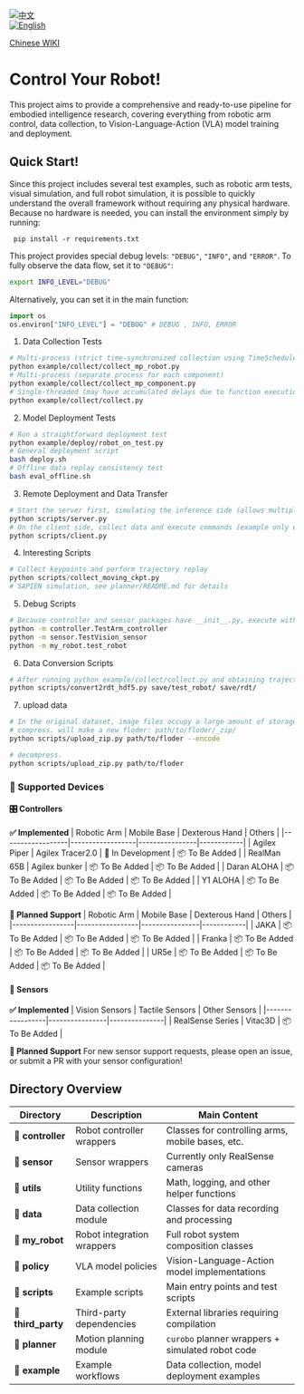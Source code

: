 [![中文](https://img.shields.io/badge/中文-简体-blue)](./README_CN.md)  
[![English](https://img.shields.io/badge/English-English-green)](./README.md)

[Chinese WIKI](https://tian-nian.github.io/control_your_robot-doc/)

# Control Your Robot!
This project aims to provide a comprehensive and ready-to-use pipeline for embodied intelligence research, covering everything from robotic arm control, data collection, to Vision-Language-Action (VLA) model training and deployment.

## Quick Start!
Since this project includes several test examples, such as robotic arm tests, visual simulation, and full robot simulation, it is possible to quickly understand the overall framework without requiring any physical hardware.  
Because no hardware is needed, you can install the environment simply by running:

```
 pip install -r requirements.txt
```  
This project provides special debug levels: `"DEBUG"`, `"INFO"`, and `"ERROR"`. To fully observe the data flow, set it to `"DEBUG"`:
```bash
export INFO_LEVEL="DEBUG"
```

Alternatively, you can set it in the main function:
```python
import os
os.environ["INFO_LEVEL"] = "DEBUG" # DEBUG , INFO, ERROR
```

1. Data Collection Tests
```bash
# Multi-process (strict time-synchronized collection using TimeScheduler)
python example/collect/collect_mp_robot.py
# Multi-process (separate process for each component)
python example/collect/collect_mp_component.py
# Single-threaded (may have accumulated delays due to function execution)
python example/collect/collect.py
```

2. Model Deployment Tests
```bash
# Run a straightforward deployment test
python example/deploy/robot_on_test.py
# General deployment script
bash deploy.sh
# Offline data replay consistency test
bash eval_offline.sh
```

3. Remote Deployment and Data Transfer
```bash
# Start the server first, simulating the inference side (allows multiple connections, listens on a port)
python scripts/server.py
# On the client side, collect data and execute commands (example only executes 10 times)
python scripts/client.py
```

4. Interesting Scripts
```python
# Collect keypoints and perform trajectory replay
python scripts/collect_moving_ckpt.py 
# SAPIEN simulation, see planner/README.md for details
```

5. Debug Scripts
```bash
# Because controller and sensor packages have __init__.py, execute with -m
python -m controller.TestArm_controller
python -m sensor.TestVision_sensor
python -m my_robot.test_robot
```

6. Data Conversion Scripts
```bash
# After running python example/collect/collect.py and obtaining trajectories
python scripts/convert2rdt_hdf5.py save/test_robot/ save/rdt/
```

7. upload data
```bash
# In the original dataset, image files occupy a large amount of storage space, which is unfavorable for data transmission. Therefore, a compression and decompression script is provided. It performs JPEG processing on the images to enable faster transfer. The script is configured by default for a dual-arm, three-view setup, but it can be adjusted according to specific needs.
# compress. will make a new floder: path/to/floder/_zip/
python scripts/upload_zip.py path/to/floder --encode

# decompress.
python scripts/upload_zip.py path/to/floder
```

### 🤖 Supported Devices

#### 🎛️ Controllers
**✅ Implemented**
| Robotic Arm       | Mobile Base        | Dexterous Hand  | Others     |
|------------------|------------------|----------------|------------|
| Agilex Piper     | Agilex Tracer2.0 | 🚧 In Development | 📦 To Be Added |
| RealMan 65B      | Agilex bunker     | 📦 To Be Added    | 📦 To Be Added |
| Daran ALOHA      | 📦 To Be Added     | 📦 To Be Added    | 📦 To Be Added |
| Y1 ALOHA      | 📦 To Be Added     | 📦 To Be Added    | 📦 To Be Added |

**🚧 Planned Support**
| Robotic Arm      | Mobile Base       | Dexterous Hand | Others     |
|-----------------|-----------------|----------------|------------|
| JAKA             | 📦 To Be Added    | 📦 To Be Added | 📦 To Be Added |
| Franka           | 📦 To Be Added    | 📦 To Be Added | 📦 To Be Added |
| UR5e             | 📦 To Be Added    | 📦 To Be Added | 📦 To Be Added |

#### 📡 Sensors
**✅ Implemented**
| Vision Sensors   | Tactile Sensors | Other Sensors |
|-----------------|----------------|---------------|
| RealSense Series | Vitac3D        | 📦 To Be Added |

**🚧 Planned Support**
For new sensor support requests, please open an issue, or submit a PR with your sensor configuration!

## Directory Overview
| Directory       | Description                  | Main Content |
|----------------|-----------------------------|--------------|
| **📂 controller** | Robot controller wrappers  | Classes for controlling arms, mobile bases, etc. |
| **📂 sensor**    | Sensor wrappers            | Currently only RealSense cameras |
| **📂 utils**     | Utility functions          | Math, logging, and other helper functions |
| **📂 data**      | Data collection module     | Classes for data recording and processing |
| **📂 my_robot**  | Robot integration wrappers | Full robot system composition classes |
| **📂 policy**    | VLA model policies         | Vision-Language-Action model implementations |
| **📂 scripts**   | Example scripts            | Main entry points and test scripts |
| **📂 third_party** | Third-party dependencies | External libraries requiring compilation |
| **📂 planner**   | Motion planning module     | `curobo` planner wrappers + simulated robot code |
| **📂 example**   | Example workflows          | Data collection, model deployment examples |
